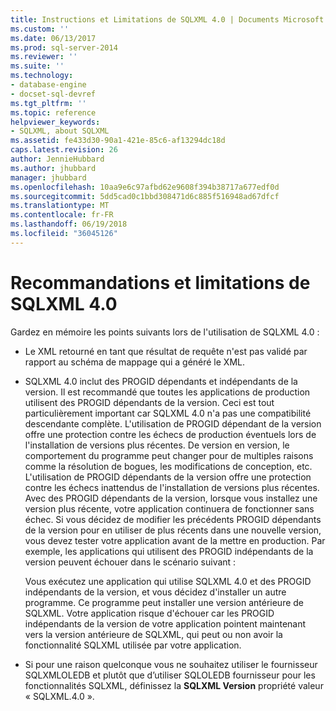 ```yaml
---
title: Instructions et Limitations de SQLXML 4.0 | Documents Microsoft
ms.custom: ''
ms.date: 06/13/2017
ms.prod: sql-server-2014
ms.reviewer: ''
ms.suite: ''
ms.technology:
- database-engine
- docset-sql-devref
ms.tgt_pltfrm: ''
ms.topic: reference
helpviewer_keywords:
- SQLXML, about SQLXML
ms.assetid: fe433d30-90a1-421e-85c6-af13294dc18d
caps.latest.revision: 26
author: JennieHubbard
ms.author: jhubbard
manager: jhubbard
ms.openlocfilehash: 10aa9e6c97afbd62e9608f394b38717a677edf0d
ms.sourcegitcommit: 5dd5cad0c1bbd308471d6c885f516948ad67dfcf
ms.translationtype: MT
ms.contentlocale: fr-FR
ms.lasthandoff: 06/19/2018
ms.locfileid: "36045126"
---
```

# <a name="guidelines-and-limitations-of-sqlxml-40"></a>Recommandations et limitations de SQLXML 4.0
  Gardez en mémoire les points suivants lors de l'utilisation de SQLXML 4.0 :  
  
-   Le XML retourné en tant que résultat de requête n'est pas validé par rapport au schéma de mappage qui a généré le XML.  
  
-   SQLXML 4.0 inclut des PROGID dépendants et indépendants de la version. Il est recommandé que toutes les applications de production utilisent des PROGID dépendants de la version. Ceci est tout particulièrement important car SQLXML 4.0 n'a pas une compatibilité descendante complète. L'utilisation de PROGID dépendant de la version offre une protection contre les échecs de production éventuels lors de l'installation de versions plus récentes. De version en version, le comportement du programme peut changer pour de multiples raisons comme la résolution de bogues, les modifications de conception, etc. L'utilisation de PROGID dépendants de la version offre une protection contre les échecs inattendus de l'installation de versions plus récentes. Avec des PROGID dépendants de la version, lorsque vous installez une version plus récente, votre application continuera de fonctionner sans échec. Si vous décidez de modifier les précédents PROGID dépendants de la version pour en utiliser de plus récents dans une nouvelle version, vous devez tester votre application avant de la mettre en production. Par exemple, les applications qui utilisent des PROGID indépendants de la version peuvent échouer dans le scénario suivant :  
  
     Vous exécutez une application qui utilise SQLXML 4.0 et des PROGID indépendants de la version, et vous décidez d'installer un autre programme. Ce programme peut installer une version antérieure de SQLXML. Votre application risque d'échouer car les PROGID indépendants de la version de votre application pointent maintenant vers la version antérieure de SQLXML, qui peut ou non avoir la fonctionnalité SQLXML utilisée par votre application.  
  
-   Si pour une raison quelconque vous ne souhaitez utiliser le fournisseur SQLXMLOLEDB et plutôt que d’utiliser SQLOLEDB fournisseur pour les fonctionnalités SQLXML, définissez la **SQLXML Version** propriété valeur « SQLXML.4.0 ».  
  
  
